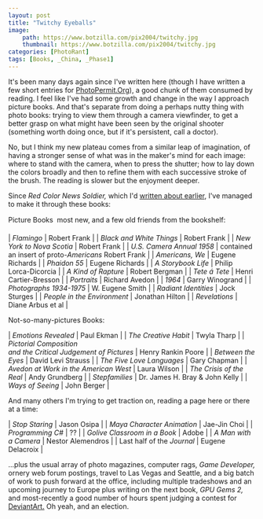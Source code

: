 ```yaml
---
layout: post
title: "Twitchy Eyeballs"
image:
    path: https://www.botzilla.com/pix2004/twitchy.jpg
    thumbnail: https://www.botzilla.com/pix2004/twitchy.jpg
categories: [PhotoRant]
tags: [Books, _China, _Phase1]
---
```


It's been many days again since I've written here (though I have written a few short entries for <a href="http://www.photopermit.org/">PhotoPermit.Org</a>), a good chunk of them consumed
by reading. I feel like I've had some growth and change in the
way I approach picture books. And that's separate from doing a
perhaps nutty thing with photo books: trying to view them through
a camera viewfinder, to get a better grasp on what might have
been seen by the original shooter (something worth doing once, but if it's persistent,
call a doctor).
<!--more-->

No, but I think my new plateau comes from a similar leap of imagination, of having a stronger sense of what was in the maker's mind for each image: where to stand with the camera, when to press the shutter; how to lay down the colors broadly and then to refine them with each successive stroke of the brush. The reading is slower but the enjoyment deeper.

Since <cite>Red Color News Soldier,</cite> which I'd <a href="{{ site.baseurl }}{% post_url 2004-09-25-My-China %}">written
about earlier</a>, I've managed to make it through these books:


Picture Books &#151; most new, and a few old friends from the bookshelf: 

| <cite>Flamingo</cite> | Robert Frank |
| <cite>Black and White Things</cite> | Robert Frank |
| <cite>New York to Nova Scotia</cite> | Robert Frank |
| <cite>U.S. Camera Annual 1958</cite> | contained an insert of
	    proto-<cite>Americans</cite> Robert Frank |
| <cite>Americans, We</cite> | Eugene Richards |
| <cite>Phaidon 55</cite> | Eugene Richards |
| <cite>A Storybook Life</cite> | Philip Lorca-Dicorcia |
| <cite>A Kind of Rapture</cite> | Robert Bergman |
| <cite>Tete &aacute; Tete</cite> | Henri Cartier-Bresson |
| <cite>Portraits</cite> | Richard Avedon |
| <cite>1964</cite> | Garry Winogrand |
| <cite>Photographs 1934-1975</cite> | W. Eugene Smith |
| <cite>Radiant Identities</cite> | Jock Sturges |
| <cite>People in the Environment</cite> | Jonathan Hilton |
| <cite>Revelations</cite> | Diane Arbus et al |

Not-so-many-pictures Books:

| <cite>Emotions Revealed</cite> | Paul Ekman |
| <cite>The Creative Habit</cite> | Twyla Tharp |
| <cite>Pictorial Composition<br>and the
	    Critical Judgement of Pictures</cite> | Henry Rankin Poore |
| <cite>Between the Eyes</cite> | David Levi Strauss |
| <cite>The Five Love Languages</cite> | Gary Chapman |
| <cite>Avedon at Work in the American West</cite> | Laura Wilson |
| <cite>The Crisis of the Real</cite> | Andy Grundberg |
| <cite>Stepfamilies</cite> | Dr. James H. Bray &amp; John Kelly |
| <cite>Ways of Seeing</cite> | John Berger |

And many others I'm trying to get traction on, reading a page here or there at a time:

| <cite>Stop Staring</cite> | Jason Osipa |
| <cite>Maya Character Animation</cite> | Jae-Jin Choi |
| <cite>Programming C#</cite> | ?? |
| <cite>Golive Classroom in a Book</cite> | Adobe |
| <cite>A Man with a Camera</cite> | Nestor Alemendros |
| Last half of the <cite>Journal</cite> | Eugene Delacroix |

...plus the usual array of photo magazines, computer rags,
<cite>Game Developer,</cite> ornery web forum postings, travel to
Las Vegas and Seattle, and a big batch of work to push forward
at the office, including multiple tradeshows and an upcoming
journey to Europe plus writing on the next book, <cite>GPU Gems
2,</cite> and most-recently a good number of hours spent judging
a contest for <a href="http://www.deviantart.com">DeviantArt.</a> Oh yeah, and an election.

